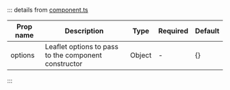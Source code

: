 ::: details from [component.ts](https://github.com/vue-leaflet/vue-leaflet/blob/master/src/functions/component.ts)

| Prop name | Description                                          | Type   | Required | Default |
| --------- | ---------------------------------------------------- | ------ | -------- | ------- |
| options   | Leaflet options to pass to the component constructor | Object | -        | {}      |
:::